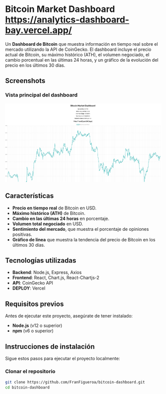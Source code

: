 # Bitcoin Market Dashboard https://analytics-dashboard-bay.vercel.app/

Un **Dashboard de Bitcoin** que muestra información en tiempo real sobre el mercado utilizando la API de CoinGecko. El dashboard incluye el precio actual de Bitcoin, su máximo histórico (ATH), el volumen negociado, el cambio porcentual en las últimas 24 horas, y un gráfico de la evolución del precio en los últimos 30 días.

## Screenshots

### Vista principal del dashboard
![Bitcoin Dashboard](./assets/Screenshot.png)

## Características

- **Precio en tiempo real** de Bitcoin en USD.
- **Máximo histórico (ATH)** de Bitcoin.
- **Cambio en las últimas 24 horas** en porcentaje.
- **Volumen total negociado** en USD.
- **Sentimiento del mercado**, que muestra el porcentaje de opiniones positivas.
- **Gráfico de línea** que muestra la tendencia del precio de Bitcoin en los últimos 30 días.

## Tecnologías utilizadas

- **Backend**: Node.js, Express, Axios
- **Frontend**: React, Chart.js, React-Chartjs-2
- **API**: CoinGecko API
- **DEPLOY**: Vercel

## Requisitos previos

Antes de ejecutar este proyecto, asegúrate de tener instalado:

- **Node.js** (v12 o superior)
- **npm** (v6 o superior)

## Instrucciones de instalación

Sigue estos pasos para ejecutar el proyecto localmente:

### Clonar el repositorio

```bash
git clone https://github.com/FranFigueroa/bitcoin-dashboard.git
cd bitcoin-dashboard
